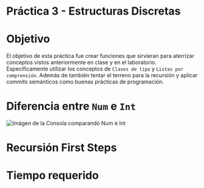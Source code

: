 # Práctica 3 - Estructuras Discretas

# Objetivo
El objetivo de esta práctica fue crear funciones que sirvieran para aterrizar conceptos vistos anteriormente en clase y en el laboratorio. 
Especificamente utilizar los conceptos de `Clases de tipo` y `Listas por comprensión`.
Además de también tentar el terreno para la recursión y aplicar commits semánticos como buenas prácticas de programación.

# Diferencia entre `Num` e `Int`

![Imágen de la Consola comparando Num e Int](/Images/NumInt.png)

# Recursión First Steps

# Tiempo requerido
